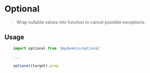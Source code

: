 # Optional
> Wrap nullable values into function to cancel possible exceptions.

## Usage
```js
    import optional from '@qubeekio/optional'

    ...

    optional(target).prop
```
